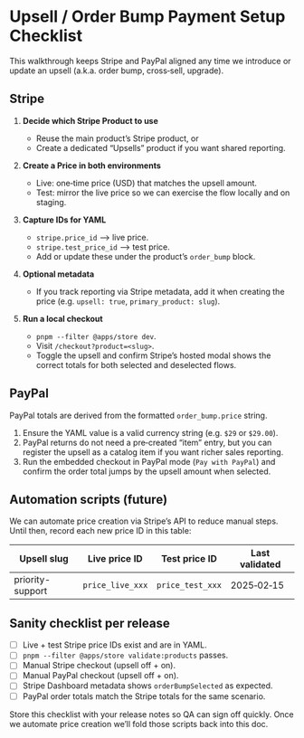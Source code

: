 # Upsell / Order Bump Payment Setup Checklist

This walkthrough keeps Stripe and PayPal aligned any time we introduce or update an upsell (a.k.a. order bump, cross‑sell, upgrade).

## Stripe

1. **Decide which Stripe Product to use**
   - Reuse the main product’s Stripe product, or
   - Create a dedicated “Upsells” product if you want shared reporting.

2. **Create a Price in both environments**
   - Live: one‑time price (USD) that matches the upsell amount.
   - Test: mirror the live price so we can exercise the flow locally and on staging.

3. **Capture IDs for YAML**
   - `stripe.price_id` ⟶ live price.
   - `stripe.test_price_id` ⟶ test price.
   - Add or update these under the product’s `order_bump` block.

4. **Optional metadata**
   - If you track reporting via Stripe metadata, add it when creating the price (e.g. `upsell: true`, `primary_product: slug`).

5. **Run a local checkout**
   - `pnpm --filter @apps/store dev`.
   - Visit `/checkout?product=<slug>`.
   - Toggle the upsell and confirm Stripe’s hosted modal shows the correct totals for both selected and deselected flows.

## PayPal

PayPal totals are derived from the formatted `order_bump.price` string.

1. Ensure the YAML value is a valid currency string (e.g. `$29` or `$29.00`).
2. PayPal returns do not need a pre‑created “item” entry, but you can register the upsell as a catalog item if you want richer sales reporting.
3. Run the embedded checkout in PayPal mode (`Pay with PayPal`) and confirm the order total jumps by the upsell amount when selected.

## Automation scripts (future)

We can automate price creation via Stripe’s API to reduce manual steps. Until then, record each new price ID in this table:

| Upsell slug | Live price ID        | Test price ID        | Last validated |
| ----------- | -------------------- | -------------------- | -------------- |
| priority-support | `price_live_xxx` | `price_test_xxx` | 2025‑02‑15 |

## Sanity checklist per release

- [ ] Live + test Stripe price IDs exist and are in YAML.
- [ ] `pnpm --filter @apps/store validate:products` passes.
- [ ] Manual Stripe checkout (upsell off + on).
- [ ] Manual PayPal checkout (upsell off + on).
- [ ] Stripe Dashboard metadata shows `orderBumpSelected` as expected.
- [ ] PayPal order totals match the Stripe totals for the same scenario.

Store this checklist with your release notes so QA can sign off quickly. Once we automate price creation we’ll fold those scripts back into this doc.
